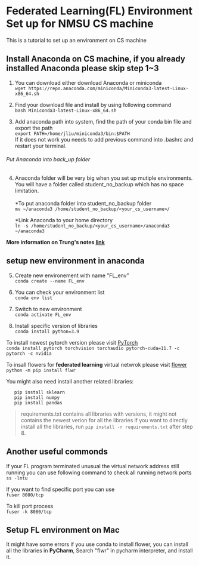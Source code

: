 # Federated Learning(FL) Environment Set up for NMSU CS machine
This is a tutorial to set up an environment on CS machine 

## Install Anaconda on CS machine, if you already installed Anaconda please skip step 1~3
1. You can download either download Anaconda or miniconda <br/>
```wget https://repo.anaconda.com/miniconda/Miniconda3-latest-Linux-x86_64.sh```

2. Find your download file and install by using following command <br/>
```bash Miniconda3-latest-Linux-x86_64.sh```

3. Add anaconda path into system, find the path of your conda bin file and export the path <br/>
```export PATH=/home/jliu/miniconda3/bin:$PATH```<br/>
If it does not work you needs to add previous command into .bashrc and restart your terminal. 

###### Put Anaconda into back_up folder 
4. Anaconda folder will be very big when you set up mutiple environments. You will have a folder called student_no_backup which has no space limitation. <br/>   
   *To put anaconda folder into student_no_backup folder <br/>
```mv ~/anaconda3 /home/student_no_backup/<your_cs_username>/```

   *Link Anaconda to your home directory  <br/>
```ln -s /home/student_no_backup/<your_cs_username>/anaconda3 ~/anaconda3```

**More information on Trung's notes [link](https://github.com/huipingcao/papers)**

## setup new environment in anaconda
5. Create new environement with name "FL_env" <br/>
```conda create --name FL_env```

6. You can check your environment list <br/>
```conda env list```

7. Switch to new environment <br/>
```conda activate FL_env```

8. Install specific version of libraries <br/>
```conda install python=3.9```<br/>

To install newest pytorch version please visit [PyTorch](https://pytorch.org/)<br/>
```conda install pytorch torchvision torchaudio pytorch-cuda=11.7 -c pytorch -c nvidia```<br/>

To insall flowers for **federated learning** virtual netwrok please visit [flower](https://flower.dev/docs/installation.html)<br/>
```python -m pip install flwr```<br/>

You might also need install another related libraries: <br/>
```
   pip install sklearn
   pip install numpy 
   pip install pandas
```

> requirements.txt contains all libraries with versions, it might not contains the newest verion for all the libraries
if you want to directly install all the libraries, run 
```pip install -r requirements.txt``` after step 8.


## Another useful commonds
If your FL program terminated unusual the virtual network address still running you can use following command to check all running network ports <br/>
```ss -lntu```<br/>

If you want to find specific port you can use <br/>
```fuser 8080/tcp```

To kill port process <br/>
```fuser -k 8080/tcp```


## Setup FL environment on Mac
It might have some errors if you use conda to install flower, you can install all the libraries in **PyCharm**, Search "flwr" in pycharm interpreter, and install it.  
